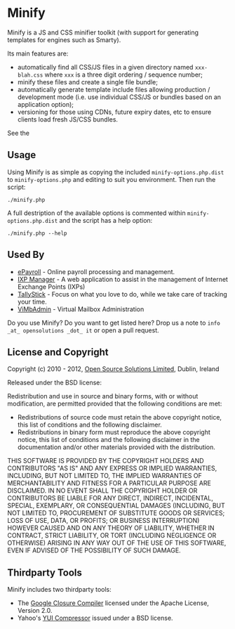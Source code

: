 # Minify

Minify is a JS and CSS minifier toolkit (with support for generating templates for engines such as Smarty).

Its main features are:

* automatically find all CSS/JS files in a given directory named `xxx-blah.css` where `xxx` is a three digit ordering / sequence number;
* minify these files and create a single file bundle;
* automatically generate template include files allowing production / development mode (i.e. use individual CSS/JS or bundles based on an application option);
* versioning for those using CDNs, future expiry dates, etc to ensure clients load fresh JS/CSS bundles.

See the

## Usage

Using Minify is as simple as copying the included `minify-options.php.dist` to `minify-options.php` and editing to suit you environment. Then run the script:

    ./minify.php

A full destription of the available options is commented within `minify-options.php.dist` and the script has a help option:

    ./minify.php --help


## Used By

* [ePayroll](http://www.epayroll.ie/) - Online payroll processing and management.
* [IXP Manager](https://github.com/inex/IXP-Manager) - A web application to assist in the management of Internet Exchange Points (IXPs)
* [TallyStick](http://www.tallystick.net/) - Focus on what you love to do, while we take care of tracking your time.
* [ViMbAdmin](https://github.com/opensolutions/vimbadmin/wiki) - Virtual Mailbox Administration


Do you use Minify? Do you want to get listed here? Drop us a note to `info _at_ opensolutions _dot_ it` or open a pull request.

## License and Copyright

Copyright (c) 2010 - 2012, [Open Source Solutions Limited](http://www.opensolutions.ie/), Dublin, Ireland

Released under the BSD license:

Redistribution and use in source and binary forms, with or without modification, are permitted provided that the following conditions are met:

* Redistributions of source code must retain the above copyright notice, this list of conditions and the following disclaimer.
* Redistributions in binary form must reproduce the above copyright notice, this list of conditions and the following disclaimer in the documentation and/or other materials provided with the distribution.

THIS SOFTWARE IS PROVIDED BY THE COPYRIGHT HOLDERS AND CONTRIBUTORS "AS IS" AND ANY EXPRESS OR IMPLIED WARRANTIES, INCLUDING, BUT NOT LIMITED TO, THE IMPLIED WARRANTIES OF MERCHANTABILITY AND FITNESS FOR A PARTICULAR PURPOSE ARE DISCLAIMED. IN NO EVENT SHALL THE COPYRIGHT HOLDER OR CONTRIBUTORS BE LIABLE FOR ANY DIRECT, INDIRECT, INCIDENTAL, SPECIAL, EXEMPLARY, OR CONSEQUENTIAL DAMAGES (INCLUDING, BUT NOT LIMITED TO, PROCUREMENT OF SUBSTITUTE GOODS OR SERVICES; LOSS OF USE, DATA, OR PROFITS; OR BUSINESS INTERRUPTION) HOWEVER CAUSED AND ON ANY THEORY OF LIABILITY, WHETHER IN CONTRACT, STRICT LIABILITY, OR TORT (INCLUDING NEGLIGENCE OR OTHERWISE) ARISING IN ANY WAY OUT OF THE USE OF THIS SOFTWARE, EVEN IF ADVISED OF THE POSSIBILITY OF SUCH DAMAGE.


## Thirdparty Tools

Minify includes two thirdparty tools:

* The [Google Closure Compiler](http://code.google.com/closure/compiler) licensed under the Apache License, Version 2.0.
* Yahoo's [YUI Compressor](http://developer.yahoo.com/yui/compressor/) issued under a BSD license.


